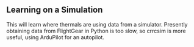 Learning on a Simulation
------------------------
This will learn where thermals are using data from a simulator. Presently
obtaining data from FlightGear in Python is too slow, so crrcsim is more
useful, using ArduPilot for an autopilot.

